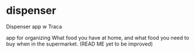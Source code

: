 # dispenser
Dispenser app w Traca


app for organizing What food you have at home, and what food you need to buy when in the supermarket.
(READ ME yet to be improved)